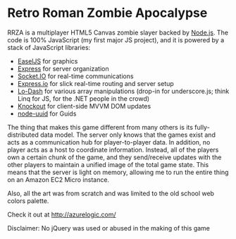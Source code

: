 # Retro Roman Zombie Apocalypse

RRZA is a multiplayer HTML5 Canvas zombie slayer backed by [Node.js](http://nodejs.org/). The code is 100% JavaScript (my first major JS project), and it is powered by a stack of JavaScript libraries:
* [EaselJS](http://www.createjs.com/#!/EaselJS) for graphics
* [Express](http://expressjs.com/) for server organization
* [Socket.IO](http://socket.io/) for real-time communications
* [Express.io](http://express-io.org/) for slick real-time routing and server setup
* [Lo-Dash](http://lodash.com/) for various array manipulations (drop-in for underscore.js; think Linq for JS, for the .NET people in the crowd)
* [Knockout](http://knockoutjs.com/) for client-side MVVM DOM updates
* [node-uuid](https://github.com/broofa/node-uuid) for Guids

The thing that makes this game different from many others is its fully-distributed data model. The server only knows that the games exist and acts as a communication hub for player-to-player data. In addition, no player acts as a host to coordinate information. Instead, all of the players own a certain chunk of the game, and they send/receive updates with the other players to maintain a unified image of the total game state. This means that the server is light on memory, allowing  me to run the entire thing on an Amazon EC2 Micro instance.

Also, all the art was from scratch and was limited to the old school web colors palette.

Check it out at http://azurelogic.com/

Disclaimer: No jQuery was used or abused in the making of this game
